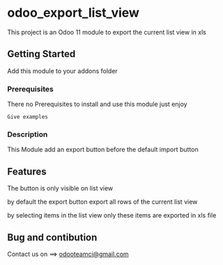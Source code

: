 # odoo_export_list_view

This project is an Odoo 11 module to export the current list view in xls

## Getting Started

Add this module to your addons folder

### Prerequisites

There no Prerequisites to install and use this module just enjoy

```
Give examples
```

### Description

This Module add an export button before the default import button

## Features

The button is only visible on list view

by default the export button export all rows of the current list view

by selecting items in the list view only these items are exported in xls file

## Bug and contibution

Contact us on
  ==> odooteamci@gmail.com
